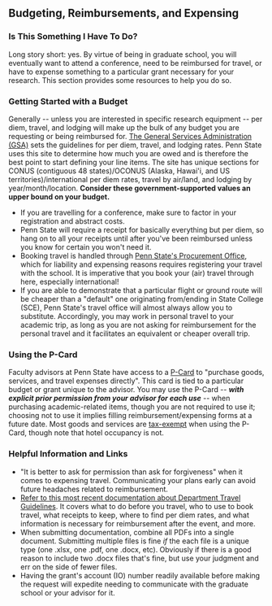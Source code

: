 ## Budgeting, Reimbursements, and Expensing

### Is This Something I Have To Do?
Long story short: yes. By virtue of being in graduate school, you will eventually want to attend a conference, need to be reimbursed for travel, or have to expense something to a particular grant necessary for your research. This section provides some resources to help you do so.

### Getting Started with a Budget
Generally -- unless you are interested in specific research equipment -- per diem, travel, and lodging will make up the bulk of any budget you are requesting or being reimbursed for. [The General Services Administration (GSA)](https://www.gsa.gov/travel/plan-a-trip?topnav=travel) sets the guidelines for per diem, travel, and lodging rates. Penn State uses this site to determine how much you are owed and is therefore the best point to start defining your line items. The site has unique sections for CONUS (contiguous 48 states)/OCONUS (Alaska, Hawai'i, and US territories)/international per diem rates, travel by air/land, and lodging by year/month/location. **Consider these government-supported values an upper bound on your budget.**
* If you are travelling for a conference, make sure to factor in your registration and abstract costs.
* Penn State will require a receipt for basically everything but per diem, so hang on to all your receipts until after you've been reimbursed unless you know for certain you won't need it.
* Booking travel is handled through [Penn State's Procurement Office](https://procurement.psu.edu/travel), which for liability and expensing reasons requires registering your travel with the school. It is imperative that you book your (air) travel through here, especially international!
* If you are able to demonstrate that a particular flight or ground route will be cheaper than a "default" one originating from/ending in State College (SCE), Penn State's travel office will almost always allow you to substitute. Accordingly, you may work in personal travel to your academic trip, as long as you are not asking for reimbursement for the personal travel and it facilitates an equivalent or cheaper overall trip.   

### Using the P-Card
Faculty advisors at Penn State have access to a [P-Card](https://procurement.psu.edu/purchasing-card) to "purchase goods, services, and travel expenses directly". This card is tied to a particular budget or grant unique to the advisor. You may use the P-Card -- **_with explicit prior permission from your advisor for each use_** -- when purchasing academic-related items, though you are not required to use it; choosing not to use it implies filling reimbursement/expensing forms at a future date. Most goods and services are [tax-exempt](https://pennstateoffice365.sharepoint.com/sites/CentralProcurement/SitePages/Tax-Exemption.aspx?csf=1&web=1&e=eCavfd&CID=6abe7bd0-5b04-4fbf-8ee9-e269591aa939) when using the P-Card, though note that hotel occupancy is not.

### Helpful Information and Links
* "It is better to ask for permission than ask for forgiveness" when it comes to expensing travel. Communicating your plans early can avoid future headaches related to reimbursement.
* [Refer to this most recent documentation about Department Travel Guidelines](https://pennstateoffice365-my.sharepoint.com/:b:/r/personal/azh5924_psu_edu/Documents/Hadjimichael%20Group%20Materials/Training/TRAVEL%20Guidelines.pdf?csf=1&web=1&e=vodbHb). It covers what to do before you travel, who to use to book travel, what receipts to keep, where to find per diem rates, and what information is necessary for reimbursement after the event, and more.
* When submitting documentation, combine all PDFs into a single document. Submitting multiple files is fine *if* the each file is a unique type (one .xlsx, one .pdf, one .docx, etc). Obviously if there is a good reason to include two .docx files that's fine, but use your judgment and err on the side of fewer files.
* Having the grant's account (IO) number readily available before making the request will expedite needing to communicate with the graduate school or your advisor for it.
